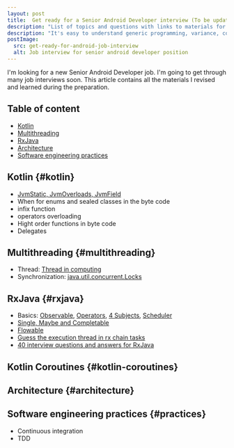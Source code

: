 ```yaml
---
layout: post
title:  Get ready for a Senior Android Developer interview (To be updated)
description: "List of topics and questions with links to materials for Senior Android Developer position interview"
description: "It's easy to understand generic programming, variance, covariance, contravariance by simple examples."
postImage:
  src: get-ready-for-android-job-interview
  alt: Job interview for senior android developer position
---
```


I'm looking for a new Senior Android Developer job.
I'm going to get through many job interviews soon.
This article contains all the materials I revised and learned during the preparation.

## Table of content

* [Kotlin](#kotlin)
* [Multithreading](#multithreading)
* [RxJava](#rxjava)
* [Architecture](#architecture)
* [Software engineering practices](#practices)


## Kotlin {#kotlin}

* [JvmStatic, JvmOverloads, JvmField](https://blog.mindorks.com/jvmstatic-jvmoverloads-and-jvmfield-in-kotlin)
* When for enums and sealed classes in the byte code
* infix function
* operators overloading
* Hight order functions in byte code
* Delegates

## Multithreading {#multithreading}

* Thread: [Thread in computing](https://en.wikipedia.org/wiki/Thread_(computing))
* Synchronization: 
[java.util.concurrent.Locks](https://www.baeldung.com/java-concurrent-locks)

## RxJava {#rxjava}

* Basics: [Observable](http://reactivex.io/documentation/observable.html),
[Operators](http://reactivex.io/documentation/operators.html),
[4 Subjects](http://reactivex.io/documentation/subject.html),
[Scheduler](http://reactivex.io/documentation/scheduler.html)
* [Single, Maybe and Completable](https://medium.com/tompee/rxjava-ninja-single-maybe-and-completable-b5907dddc5e4)
* [Flowable](https://medium.com/android-news/rxjava-flowables-what-when-and-how-to-use-it-9f674eb3ecb5)
* [Guess the execution thread in rx chain tasks](https://lorentzos.com/i-bet-your-rxjava-is-on-the-wrong-thread-ae02e66a3eac)
* [40 interview questions and answers for RxJava](https://www.veskoiliev.com/40-rxjava-interview-questions-and-answers/)

## Kotlin Coroutines {#kotlin-coroutines}

## Architecture {#architecture}

## Software engineering practices {#practices}

* Continuous integration
* TDD